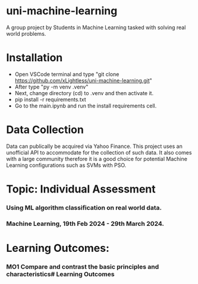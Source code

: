 # uni-machine-learning
A group project by Students in Machine Learning tasked with solving real world problems.

# Installation
- Open VSCode terminal and type "git clone https://github.com/xLightless/uni-machine-learning.git"
- After type "py -m venv .venv"
- Next, change directory (cd) to .venv and then activate it.
- pip install -r requirements.txt
- Go to the main.ipynb and run the install requirements cell.

# Data Collection
Data can publically be acquired via Yahoo Finance. This project uses an unofficial API to accommodate for the collection of such data.
It also comes with a large community therefore it is a good choice for potential Machine Learning configurations such as SVMs with PSO.

# Topic: Individual Assessment
### Using ML algorithm classification on real world data.
### Machine Learning, 19th Feb 2024 - 29th March 2024.

# Learning Outcomes:
### MO1 Compare and contrast the basic principles and characteristics# Learning Outcomes

